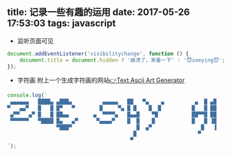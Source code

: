 title: 记录一些有趣的运用
date: 2017-05-26 17:53:03
tags: javascript
---

- 监听页面可见

```javascript
document.addEventListener('visibilitychange', function () {
    document.title = document.hidden ? '崩溃了，来看一下' : '😈zoeying😈';
});
```

- 字符画 附上一个生成字符画的网站[👉Text Ascii Art Generator](http://patorjk.com/software/taag/)

```javascript
console.log(`
 ▄▄▄▄▄▄   ████▄ ▄███▄          ▄▄▄▄▄   ██   ▀▄    ▄          ▄  █ ▄█ 
▀   ▄▄▀   █   █ █▀   ▀        █     ▀▄ █ █    █  █          █   █ ██ 
 ▄▀▀   ▄▀ █   █ ██▄▄        ▄  ▀▀▀▀▄   █▄▄█    ▀█           ██▀▀█ ██ 
 ▀▀▀▀▀▀   ▀████ █▄   ▄▀      ▀▄▄▄▄▀    █  █    █            █   █ ▐█ 
                ▀███▀                     █  ▄▀                █   ▐ 
                                         █                    ▀      
                                        ▀                            
`);
```